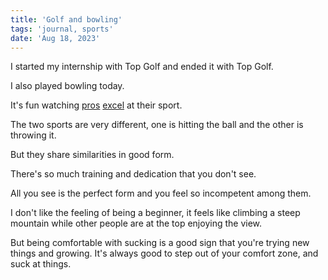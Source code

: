 ```yaml
---
title: 'Golf and bowling'
tags: 'journal, sports'
date: 'Aug 18, 2023'
---
```


I started my internship with Top Golf and ended it with Top Golf.

I also played bowling today.

It's fun watching [pros](https://www.youtube.com/watch?v=_tyKvfRO9Ok) [excel](https://www.youtube.com/watch?v=N5nnDbV0znE) at their sport.

The two sports are very different, one is hitting the ball and the other is throwing it.

But they share similarities in good form.

There's so much training and dedication that you don't see.

All you see is the perfect form and you feel so incompetent among them.

I don't like the feeling of being a beginner, it feels like climbing a steep mountain while other people are at the top enjoying the view.

But being comfortable with sucking is a good sign that you're trying new things and growing. It's always good to step out of your comfort zone, and suck at things.
